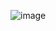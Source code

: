 ![image](https://github.com/jsmatosdev/Login-resposive/assets/168606513/17c45375-70fd-45af-ba92-d5b2d327e0b0)
